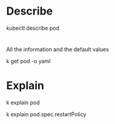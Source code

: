 <!-- @format -->

# Describe

kubectl describe pod <podName>

#

All the information and the default values

k get pod <podName> -o yaml

# Explain

k explain pod

k explain pod.spec.restartPolicy

#
